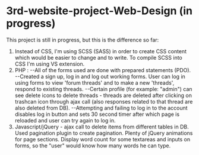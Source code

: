 # 3rd-website-project-Web-Design (in progress)

This project is still in progress, but this is the difference so far:
1) Instead of CSS, I'm using SCSS (SASS) in order to create CSS content which would be easier to change and to write. To compile SCSS into CSS I'm using VS extension.
2) PHP : 
  --All of the forms used are done with prepared statements (PDO). 
  --Created a sign up, log in and log out working forms. User can log in using forms to view 'forum threads' and to make a new 'threads', respond to existing threads. 
  --Certain profile (for example: "admin") can see delete icons to delete threads - threads are deleted after clicking on trashcan icon through ajax call (also responses related to that thread are also deleted from DB).
  --Attempting and failing to log in to the account disables log in button and sets 30 second timer after which page is reloaded and user can try again to log in.
3) Javascript/jQuery - ajax call to delete items from different tables in DB. Used pagination plugin to create pagination. Plenty of jQuery animations for page sections. Display word count for some textareas and inputs on forms, so the "user" would know how many words he can type.
